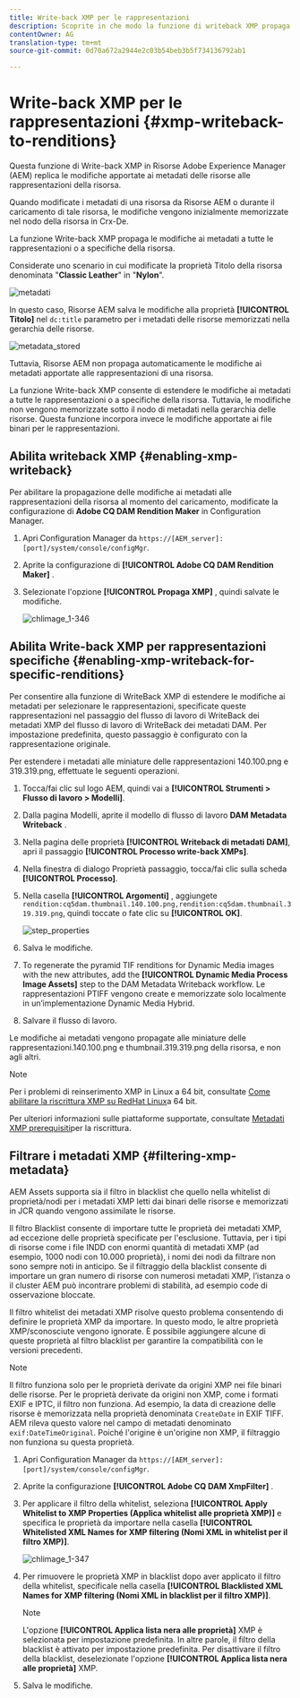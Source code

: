 ```yaml
---
title: Write-back XMP per le rappresentazioni
description: Scoprite in che modo la funzione di writeback XMP propaga le modifiche dei metadati per una risorsa a tutte le rappresentazioni o a specifiche della risorsa.
contentOwner: AG
translation-type: tm+mt
source-git-commit: 0d70a672a2944e2c03b54beb3b5f734136792ab1

---
```



# Write-back XMP per le rappresentazioni {#xmp-writeback-to-renditions}

Questa funzione di Write-back XMP in Risorse Adobe Experience Manager (AEM) replica le modifiche apportate ai metadati delle risorse alle rappresentazioni della risorsa.

Quando modificate i metadati di una risorsa da Risorse AEM o durante il caricamento di tale risorsa, le modifiche vengono inizialmente memorizzate nel nodo della risorsa in Crx-De.

La funzione Write-back XMP propaga le modifiche ai metadati a tutte le rappresentazioni o a specifiche della risorsa.

Considerate uno scenario in cui modificate la proprietà Titolo della risorsa denominata &quot;**Classic Leather**&quot; in &quot;**Nylon**&quot;.

![metadati](assets/metadata.png)

In questo caso, Risorse AEM salva le modifiche alla proprietà **[!UICONTROL Titolo]** nel `dc:title` parametro per i metadati delle risorse memorizzati nella gerarchia delle risorse.

![metadata_stored](assets/metadata_stored.png)

Tuttavia, Risorse AEM non propaga automaticamente le modifiche ai metadati apportate alle rappresentazioni di una risorsa.

La funzione Write-back XMP consente di estendere le modifiche ai metadati a tutte le rappresentazioni o a specifiche della risorsa. Tuttavia, le modifiche non vengono memorizzate sotto il nodo di metadati nella gerarchia delle risorse. Questa funzione incorpora invece le modifiche apportate ai file binari per le rappresentazioni.

## Abilita writeback XMP {#enabling-xmp-writeback}

Per abilitare la propagazione delle modifiche ai metadati alle rappresentazioni della risorsa al momento del caricamento, modificate la configurazione di **Adobe CQ DAM Rendition Maker** in Configuration Manager.

1. Apri Configuration Manager da `https://[AEM_server]:[port]/system/console/configMgr`.
1. Aprite la configurazione di **[!UICONTROL Adobe CQ DAM Rendition Maker]** .
1. Selezionate l&#39;opzione **[!UICONTROL Propaga XMP]** , quindi salvate le modifiche.

   ![chlimage_1-346](assets/chlimage_1-346.png)

## Abilita Write-back XMP per rappresentazioni specifiche {#enabling-xmp-writeback-for-specific-renditions}

Per consentire alla funzione di WriteBack XMP di estendere le modifiche ai metadati per selezionare le rappresentazioni, specificate queste rappresentazioni nel passaggio del flusso di lavoro di WriteBack dei metadati XMP del flusso di lavoro di WriteBack dei metadati DAM. Per impostazione predefinita, questo passaggio è configurato con la rappresentazione originale.

Per estendere i metadati alle miniature delle rappresentazioni 140.100.png e 319.319.png, effettuate le seguenti operazioni.

1. Tocca/fai clic sul logo AEM, quindi vai a **[!UICONTROL Strumenti > Flusso di lavoro > Modelli]**.
1. Dalla pagina Modelli, aprite il modello di flusso di lavoro **DAM Metadata Writeback** .
1. Nella pagina delle proprietà **[!UICONTROL Writeback di metadati DAM]**, apri il passaggio **[!UICONTROL Processo write-back XMPs]**.
1. Nella finestra di dialogo Proprietà passaggio, tocca/fai clic sulla scheda **[!UICONTROL Processo]**.
1. Nella casella **[!UICONTROL Argomenti]** , aggiungete `rendition:cq5dam.thumbnail.140.100.png,rendition:cq5dam.thumbnail.319.319.png`, quindi toccate o fate clic su **[!UICONTROL OK]**.

   ![step_properties](assets/step_properties.png)

1. Salva le modifiche.
1. To regenerate the pyramid TIF renditions for Dynamic Media images with the new attributes, add the **[!UICONTROL Dynamic Media Process Image Assets]** step to the DAM Metadata Writeback workflow.
Le rappresentazioni PTIFF vengono create e memorizzate solo localmente in un’implementazione Dynamic Media Hybrid.

1. Salvare il flusso di lavoro.

Le modifiche ai metadati vengono propagate alle miniature delle rappresentazioni.140.100.png e thumbnail.319.319.png della risorsa, e non agli altri.

>[!NOTE]
>
>Per i problemi di reinserimento XMP in Linux a 64 bit, consultate [Come abilitare la riscrittura XMP su RedHat Linux](https://helpx.adobe.com/experience-manager/kb/enable-xmp-write-back-64-bit-redhat.html)a 64 bit.
>
>Per ulteriori informazioni sulle piattaforme supportate, consultate [Metadati XMP prerequisiti](/help/sites-deploying/technical-requirements.md#requirements-for-aem-assets-xmp-metadata-write-back)per la riscrittura.

## Filtrare i metadati XMP {#filtering-xmp-metadata}

AEM Assets supporta sia il filtro in blacklist che quello nella whitelist di proprietà/nodi per i metadati XMP letti dai binari delle risorse e memorizzati in JCR quando vengono assimilate le risorse.

Il filtro Blacklist consente di importare tutte le proprietà dei metadati XMP, ad eccezione delle proprietà specificate per l&#39;esclusione. Tuttavia, per i tipi di risorse come i file INDD con enormi quantità di metadati XMP (ad esempio, 1000 nodi con 10.000 proprietà), i nomi dei nodi da filtrare non sono sempre noti in anticipo. Se il filtraggio della blacklist consente di importare un gran numero di risorse con numerosi metadati XMP, l’istanza o il cluster AEM può incontrare problemi di stabilità, ad esempio code di osservazione bloccate.

Il filtro whitelist dei metadati XMP risolve questo problema consentendo di definire le proprietà XMP da importare. In questo modo, le altre proprietà XMP/sconosciute vengono ignorate. È possibile aggiungere alcune di queste proprietà al filtro blacklist per garantire la compatibilità con le versioni precedenti.

>[!NOTE]
>
>Il filtro funziona solo per le proprietà derivate da origini XMP nei file binari delle risorse. Per le proprietà derivate da origini non XMP, come i formati EXIF e IPTC, il filtro non funziona. Ad esempio, la data di creazione delle risorse è memorizzata nella proprietà denominata `CreateDate` in EXIF TIFF. AEM rileva questo valore nel campo di metadati denominato `exif:DateTimeOriginal`. Poiché l&#39;origine è un&#39;origine non XMP, il filtraggio non funziona su questa proprietà.

1. Apri Configuration Manager da `https://[AEM_server]:[port]/system/console/configMgr`.
1. Aprite la configurazione **[!UICONTROL Adobe CQ DAM XmpFilter]** .
1. Per applicare il filtro della whitelist, seleziona **[!UICONTROL Apply Whitelist to XMP Properties (Applica whitelist alle proprietà XMP)]** e specifica le proprietà da importare nella casella **[!UICONTROL Whitelisted XML Names for XMP filtering (Nomi XML in whitelist per il filtro XMP)]**.

   ![chlimage_1-347](assets/chlimage_1-347.png)

1. Per rimuovere le proprietà XMP in blacklist dopo aver applicato il filtro della whitelist, specificale nella casella **[!UICONTROL Blacklisted XML Names for XMP filtering (Nomi XML in blacklist per il filtro XMP)]**.

   >[!NOTE]
   >
   >L&#39;opzione **[!UICONTROL Applica lista nera alle proprietà]** XMP è selezionata per impostazione predefinita. In altre parole, il filtro della blacklist è attivato per impostazione predefinita. Per disattivare il filtro della blacklist, deselezionate l&#39;opzione **[!UICONTROL Applica lista nera alle proprietà]** XMP.

1. Salva le modifiche.

